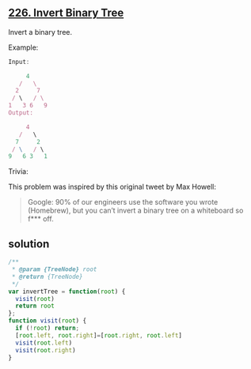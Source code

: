 ## [226. Invert Binary Tree](https://leetcode.com/problems/invert-binary-tree)

Invert a binary tree.

Example:
```js
Input:

     4
   /   \
  2     7
 / \   / \
1   3 6   9
Output:

     4
   /   \
  7     2
 / \   / \
9   6 3   1
```
Trivia:

This problem was inspired by this original tweet by Max Howell:

> Google: 90% of our engineers use the software you wrote (Homebrew), but you can’t invert a binary tree on a whiteboard so f*** off.
## solution

```js
/**
 * @param {TreeNode} root
 * @return {TreeNode}
 */
var invertTree = function(root) {
  visit(root)
  return root
};
function visit(root) {
  if (!root) return;
  [root.left, root.right]=[root.right, root.left]
  visit(root.left)
  visit(root.right)
}
```
